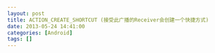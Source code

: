 ```yaml
---
layout: post
title: ACTION_CREATE_SHORTCUT (接受此广播的Receiver会创建一个快捷方式)
date: 2013-05-24 14:41:00
categories: [Android]
tags: []
---
```

           